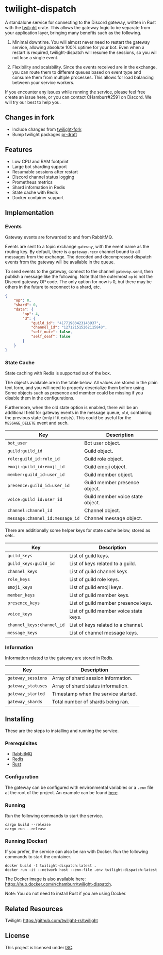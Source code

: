 # twilight-dispatch

A standalone service for connecting to the Discord gateway, written in Rust with the
[twilight](https://github.com/twilight-rs/twilight) crate. This allows the gateway logic to be
separate from your application layer, bringing many benefits such as the following.

1. Minimal downtime. You will almost never need to restart the gateway service, allowing absolute
   100% uptime for your bot. Even when a restart is required, twilight-dispatch will resume the
   sessions, so you will not lose a single event.

2. Flexibility and scalability. Since the events received are in the exchange, you can route them to
   different queues based on event type and consume them from multiple processes. This allows for
   load balancing between your service workers.

If you encounter any issues while running the service, please feel free create an issue here, or you
can contact CHamburr#2591 on Discord. We will try our best to help you.

## Changes in fork
- Include changes from [twilight-fork](https://github.com/tuneorg/twilight-dispatch)
- Bump twilight packages [pr-draft](https://github.com/KagChi/twilight-dispatch/pull/3)

## Features

-   Low CPU and RAM footprint
-   Large bot sharding support
-   Resumable sessions after restart
-   Discord channel status logging
-   Prometheus metrics
-   Shard information in Redis
-   State cache with Redis
-   Docker container support

## Implementation

### Events

Gateway events are forwarded to and from RabbitMQ.

Events are sent to a topic exchange `gateway`, with the event name as the routing key. By default,
there is a `gateway.recv` channel bound to all messages from the exchange. The decoded and
decompressed dispatch events from the gateway will be available in the queue.

To send events to the gateway, connect to the channel `gateway.send`, then publish a message like
the following. Note that the outermost `op` is not the Discord gateway OP code. The only option for
now is 0, but there may be others in the future to reconnect to a shard, etc.

```json
{
    "op": 0,
    "shard": 0,
    "data": {
        "op": 4,
        "d": {
            "guild_id": "41771983423143937",
            "channel_id": "127121515262115840",
            "self_mute": false,
            "self_deaf": false
        }
    }
}
```

### State Cache

State caching with Redis is supported out of the box.

The objects available are in the table below. All values are stored in the plain text form, and you
will need to properly deserialize them before using. Some objects such as presence and member could
be missing if you disable them in the configurations.

Furthermore, when the old state option is enabled, there will be an additional field for gateway
events in the message queue, `old`, containing the previous state (only if it exists). This could
be useful for the `MESSAGE_DELETE` event and such.

| Key                             | Description                      |
| ------------------------------- | -------------------------------- |
| `bot_user`                      | Bot user object.                 |
| `guild:guild_id`                | Guild object.                    |
| `role:guild_id:role_id`         | Guild role object.               |
| `emoji:guild_id:emoji_id`       | Guild emoji object.              |
| `member:guild_id:user_id`       | Guild member object.             |
| `presence:guild_id:user_id`     | Guild member presence object.    |
| `voice:guild_id:user_id`        | Guild member voice state object. |
| `channel:channel_id`            | Channel object.                  |
| `message:channel_id:message_id` | Channel message object.          |

There are additionally some helper keys for state cache below, stored as sets.

| Key                       | Description                            |
| ------------------------- | -------------------------------------- |
| `guild_keys`              | List of guild keys.                    |
| `guild_keys:guild_id`     | List of keys related to a guild.       |
| `channel_keys`            | List of guild channel keys.            |
| `role_keys`               | List of guild role keys.               |
| `emoji_keys`              | List of guild emoji keys.              |
| `member_keys`             | List of guild member keys.             |
| `presence_keys`           | List of guild member presence keys.    |
| `voice_keys`              | List of guild member voice state keys. |
| `channel_keys:channel_id` | List of keys related to a channel.     |
| `message_keys`            | List of channel message keys.          |

### Information

Information related to the gateway are stored in Redis.

| Key                | Description                         |
| ------------------ | ----------------------------------- |
| `gateway_sessions` | Array of shard session information. |
| `gateway_statuses` | Array of shard status information.  |
| `gateway_started`  | Timestamp when the service started. |
| `gateway_shards`   | Total number of shards being ran.   |

## Installing

These are the steps to installing and running the service.

### Prerequisites

-   [RabbitMQ](https://www.rabbitmq.com/download.html)
-   [Redis](https://redis.io/download)
-   [Rust](https://www.rust-lang.org/tools/install)

### Configuration

The gateway can be configured with environmental variables or a `.env` file at the root of the
project. An example can be found [here](.env.example).

### Running

Run the following commands to start the service.

```
cargo build --release
cargo run --release
```

### Running (Docker)

If you prefer, the service can also be ran with Docker. Run the following commands to start the
container.

```
docker build -t twilight-dispatch:latest .
docker run -it --network host --env-file .env twilight-dispatch:latest
```

The Docker image is also available here: https://hub.docker.com/r/chamburr/twilight-dispatch.

Note: You do not need to install Rust if you are using Docker.

## Related Resources

Twilight: https://github.com/twilight-rs/twilight

## License

This project is licensed under [ISC](LICENSE).
